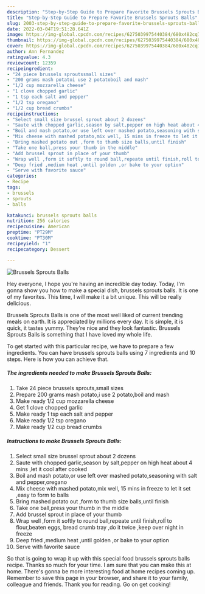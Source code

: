 ```yaml
---
description: "Step-by-Step Guide to Prepare Favorite Brussels Sprouts Balls"
title: "Step-by-Step Guide to Prepare Favorite Brussels Sprouts Balls"
slug: 2003-step-by-step-guide-to-prepare-favorite-brussels-sprouts-balls
date: 2022-03-04T19:51:28.641Z
image: https://img-global.cpcdn.com/recipes/6275039975440384/680x482cq70/brussels-sprouts-balls-recipe-main-photo.jpg
thumbnail: https://img-global.cpcdn.com/recipes/6275039975440384/680x482cq70/brussels-sprouts-balls-recipe-main-photo.jpg
cover: https://img-global.cpcdn.com/recipes/6275039975440384/680x482cq70/brussels-sprouts-balls-recipe-main-photo.jpg
author: Ann Fernandez
ratingvalue: 4.3
reviewcount: 12359
recipeingredient:
- "24 piece brussels sproutssmall sizes"
- "200 grams mash potatoi use 2 potatoboil and mash"
- "1/2 cup mozzarella cheese"
- "1 clove chopped garlic"
- "1 tsp each salt and pepper"
- "1/2 tsp oregano"
- "1/2 cup bread crumbs"
recipeinstructions:
- "Select small size brussel sprout about 2 dozens"
- "Saute with chopped garlic,season by salt,pepper on high heat about 4 mins ,let it cool after cooked"
- "Boil and mash potato,or use left over mashed potato,seasoning with salt and pepper,oregano"
- "Mix cheese with mashed potato,mix well, 15 mins in freeze to let it set ,easy to form to balls"
- "Bring mashed potato out ,form to thumb size balls,until finish"
- "Take one ball,press your thumb in the middle"
- "Add brussel sprout in place of your thumb"
- "Wrap well ,form it softly to round ball,repeate until finish,rolĺ to flour,beaten eggs, bread crumb tray ,do it twice ,keep over night in freeze"
- "Deep fried ,medium heat ,until golden ,or bake to your option"
- "Serve with favorite sauce"
categories:
- Recipe
tags:
- brussels
- sprouts
- balls

katakunci: brussels sprouts balls 
nutrition: 256 calories
recipecuisine: American
preptime: "PT29M"
cooktime: "PT30M"
recipeyield: "1"
recipecategory: Dessert

---
```



![Brussels Sprouts Balls](https://img-global.cpcdn.com/recipes/6275039975440384/680x482cq70/brussels-sprouts-balls-recipe-main-photo.jpg)

Hey everyone, I hope you're having an incredible day today. Today, I'm gonna show you how to make a special dish, brussels sprouts balls. It is one of my favorites. This time, I will make it a bit unique. This will be really delicious.



Brussels Sprouts Balls is one of the most well liked of current trending meals on earth. It is appreciated by millions every day. It is simple, it is quick, it tastes yummy. They're nice and they look fantastic. Brussels Sprouts Balls is something that I have loved my whole life.


To get started with this particular recipe, we have to prepare a few ingredients. You can have brussels sprouts balls using 7 ingredients and 10 steps. Here is how you can achieve that.

<!--inarticleads1-->

##### The ingredients needed to make Brussels Sprouts Balls:

1. Take 24 piece brussels sprouts,small sizes
1. Prepare 200 grams mash potato,i use 2 potato,boil and mash
1. Make ready 1/2 cup mozzarella cheese
1. Get 1 clove chopped garlic
1. Make ready 1 tsp each salt and pepper
1. Make ready 1/2 tsp oregano
1. Make ready 1/2 cup bread crumbs




<!--inarticleads2-->

##### Instructions to make Brussels Sprouts Balls:

1. Select small size brussel sprout about 2 dozens
1. Saute with chopped garlic,season by salt,pepper on high heat about 4 mins ,let it cool after cooked
1. Boil and mash potato,or use left over mashed potato,seasoning with salt and pepper,oregano
1. Mix cheese with mashed potato,mix well, 15 mins in freeze to let it set ,easy to form to balls
1. Bring mashed potato out ,form to thumb size balls,until finish
1. Take one ball,press your thumb in the middle
1. Add brussel sprout in place of your thumb
1. Wrap well ,form it softly to round ball,repeate until finish,rolĺ to flour,beaten eggs, bread crumb tray ,do it twice ,keep over night in freeze
1. Deep fried ,medium heat ,until golden ,or bake to your option
1. Serve with favorite sauce




So that is going to wrap it up with this special food brussels sprouts balls recipe. Thanks so much for your time. I am sure that you can make this at home. There's gonna be more interesting food at home recipes coming up. Remember to save this page in your browser, and share it to your family, colleague and friends. Thank you for reading. Go on get cooking!
